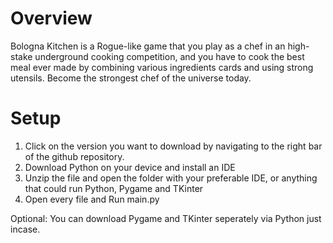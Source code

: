 # Overview

Bologna Kitchen is a Rogue-like game that you play as a chef in an high-stake underground cooking competition, and you have to cook the best meal ever made by combining various ingredients cards and using strong utensils. Become the strongest chef of the universe today.

# Setup

1. Click on the version you want to download by navigating to the right bar of the github repository.
2. Download Python on your device and install an IDE
3. Unzip the file and open the folder with your preferable IDE, or anything that could run Python, Pygame and TKinter
4. Open every file and Run main.py

Optional: You can download Pygame and TKinter seperately via Python just incase.